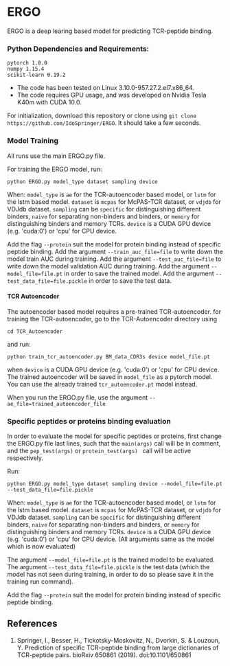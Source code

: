 # ERGO
ERGO is a deep learing based model for predicting TCR-peptide binding.

### Python Dependencies and Requirements:
```text
pytorch 1.0.0
numpy 1.15.4
scikit-learn 0.19.2
```
- The code has been tested on Linux 3.10.0-957.27.2.el7.x86_64.
- The code requires GPU usage, and was developed on
Nvidia Tesla K40m with CUDA 10.0.

For initialization, download this repository or clone using
`git clone https://github.com/IdoSpringer/ERGO`. It should take a few seconds.

### Model Training
All runs use the main ERGO.py file.

For training the ERGO model, run:
```commandline
python ERGO.py model_type dataset sampling device 
```
When: `model_type` is `ae` for the TCR-autoencoder based model, or `lstm` for the lstm based model.
`dataset` is `mcpas` for McPAS-TCR dataset, or `vdjdb` for VDJdb dataset.
`sampling` can be `specific` for distinguishing different binders, `naive` for separating non-binders and binders,
or `memory` for distinguishing binders and memory TCRs.
`device` is a CUDA GPU device (e.g. 'cuda:0') or 'cpu' for CPU device.

Add the flag `--protein` suit the model for protein binding instead of specific peptide binding.
Add the argument `--train_auc_file=file` to write down the model train AUC during training.
Add the argument `--test_auc_file=file` to write down the model validation AUC during training.
Add the argument `--model_file=file.pt` in order to save the trained model.
Add the argument `--test_data_file=file.pickle` in order to save the test data.


#### TCR Autoencoder
The autoencoder based model requires a pre-trained TCR-autoencoder.
for training the TCR-autoencoder, go to the TCR-Autoencoder directory using
```commandline
cd TCR_Autoencoder
```
and run:
```commandline
python train_tcr_autoencoder.py BM_data_CDR3s device model_file.pt
```
when `device` is a CUDA GPU device (e.g. 'cuda:0') or 'cpu' for CPU device.
The trained autoencoder will be saved in `model_file` as a pytorch model.
You can use the already trained `tcr_autoencoder.pt` model instead.

When you run the ERGO.py file, use the argument `--ae_file=trained_autoencoder_file`

### Specific peptides or proteins binding evaluation
In order to evaluate the model for specific peptides or proteins,
first change the ERGO.py file last lines, such that the `main(args)` call will be in comment,
and the `pep_test(args)` or `protein_test(args) `  call will be active respectively.

Run:
```commandline
python ERGO.py model_type dataset sampling device --model_file=file.pt --test_data_file=file.pickle
```
When: `model_type` is `ae` for the TCR-autoencoder based model, or `lstm` for the lstm based model.
`dataset` is `mcpas` for McPAS-TCR dataset, or `vdjdb` for VDJdb dataset.
`sampling` can be `specific` for distinguishing different binders, `naive` for separating non-binders and binders,
or `memory` for distinguishing binders and memory TCRs.
`device` is a CUDA GPU device (e.g. 'cuda:0') or 'cpu' for CPU device.
(All arguments same as the model which is now evaluated)

The argument `--model_file=file.pt` is the trained model to be evaluated.
The argument `--test_data_file=file.pickle` is the test data (which the model has not seen during training,
in order to do so please save it in the training run command).

Add the flag `--protein` suit the model for protein binding instead of specific peptide binding.

## References
1. Springer, I., Besser, H., Tickotsky-Moskovitz, N., Dvorkin, S. & Louzoun, Y.
Prediction of specific TCR-peptide binding from large dictionaries of TCR-peptide pairs.
bioRxiv 650861 (2019). doi:10.1101/650861
